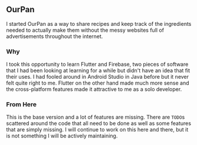 ## OurPan
I started OurPan as a way to share recipes and keep track of the ingredients needed to actually make them without the messy websites full of advertisements throughout the internet.
### Why 
I took this opportunity to learn Flutter and Firebase, two pieces of software that I had been looking at learning for a while but didn't have an idea that fit their uses. I had fooled around in Android Studio in Java before but it never felt quite right to me. Flutter on the other hand made much more sense and the cross-platform features made it attractive to me as a solo developer.
### From Here
This is the base version and a lot of features are missing. There are `TODO`s scattered around the code that all need to be done as well as some features that are simply missing. I will continue to work on this here and there, but it is not something I will be actively maintaining.